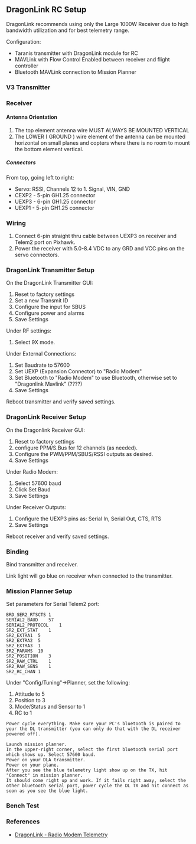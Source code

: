 
## DragonLink RC Setup

DragonLink recommends using only the Large 1000W Receiver due to high bandwidth utilization and for best telemetry range.

Configuration:
- Taranis transmitter with DragonLink module for RC
- MAVLink with Flow Control Enabled between receiver and flight controller
- Bluetooth MAVLink connection to Mission Planner

### V3 Transmitter


### Receiver


#### Antenna Orientation

1. The top element antenna wire MUST ALWAYS BE MOUNTED VERTICAL
2. The LOWER ( GROUND ) wire element of the antenna can be mounted horizontal on small planes and copters where there is no room to mount the bottom element vertical.

##### Connectors

From top, going left to right:

- Servo:  RSSI, Channels 12 to 1.  Signal, VIN, GND
- CEXP2 - 5-pin GH1.25 connector
- UEXP3 - 6-pin GH1.25 connector
- UEXP1 - 5-pin GH1.25 connector

### Wiring

1. Connect 6-pin straight thru cable between UEXP3 on receiver and Telem2 port on Pixhawk.
2. Power the receiver with 5.0-8.4 VDC to any GRD and VCC pins on the servo connectors.

### DragonLink Transmitter Setup

On the DragonLink Transmitter GUI:
1. Reset to factory settings
2. Set a new Transmit ID
3. Configure the input for SBUS
4. Configure power and alarms
5. Save Settings

Under RF settings: 
1. Select 9X mode.

Under External Connections:
1. Set Baudrate to 57600
2. Set UEXP (Expansion Connector) to "Radio Modem"
3. Set Bluetooth to "Radio Modem" to use Bluetooth, otherwise set to "Dragonlink Mavlink" (????)
4. Save Settings

Reboot transmitter and verify saved settings.

### DragonLink Receiver Setup

On the Dragonlink Receiver GUI:
1. Reset to factory settings
2. configure PPM/S.Bus for 12 channels (as needed). 
3. Configure the PWM/PPM/SBUS/RSSI outputs as desired.
4. Save Settings

Under Radio Modem:
1. Select 57600 baud
2. Click Set Baud
3. Save Settings

Under Receiver Outputs:
1. Configure the UEXP3 pins as: Serial In, Serial Out, CTS, RTS
2. Save Settings

Reboot receiver and verify saved settings.

### Binding

Bind transmitter and receiver.  

Link light will go blue on receiver when connected to the transmitter.  

### Mission Planner Setup

Set parameters for Serial Telem2 port:

```
BRD_SER2_RTSCTS	1
SERIAL2_BAUD	57
SERIAL2_PROTOCOL	1
SR2_EXT_STAT	1			
SR2_EXTRA1	5			
SR2_EXTRA2	5			
SR2_EXTRA3	1			
SR2_PARAMS	10			
SR2_POSITION	3			
SR2_RAW_CTRL	1			
SR2_RAW_SENS	1			
SR2_RC_CHAN	1
```

Under "Config/Tuning"->Planner, set the following:
1. Attitude to 5
2. Position to 3
3. Mode/Status and Sensor to 1
4. RC to 1

```
Power cycle everything. Make sure your PC's bluetooth is paired to your the DL transmitter (you can only do that with the DL receiver powered off).

Launch mission planner.
In the upper-right corner, select the first bluetooth serial port which shows up. Select 57600 baud.
Power on your DLA transmitter.
Power on your plane.
After you see the blue telemetry light show up on the TX, hit "Connect" in mission planner.
It should come right up and work. If it fails right away, select the other bluetooth serial port, power cycle the DL TX and hit connect as soon as you see the blue light.
```

### Bench Test


### References

- [DragonLink - Radio Modem Telemetry](http://www.dragonlinkrc.com/instructions/v3equipment/radiomodem/)
